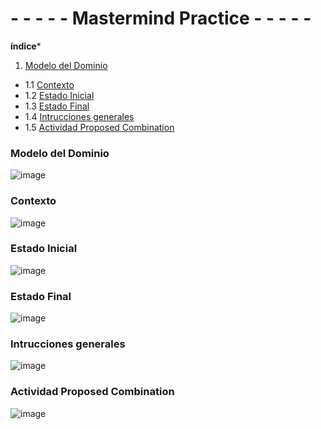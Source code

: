 # - - - - - Mastermind Practice - - - - -

**índice***

1. [Modelo del Dominio](#Modelo-del-Dominio)
- 1.1 [Contexto](#Contexto)
- 1.2 [Estado Inicial](#Estado-Inicial)
- 1.3 [Estado Final](#Estado-Final) 
- 1.4 [Intrucciones generales](#Intrucciones-generales)
- 1.5 [Actividad Proposed Combination](#ActividadProposedCombination)

### Modelo del Dominio

![image](https://user-images.githubusercontent.com/46433173/197424879-994dc3d5-ac21-4ee8-8f43-09854a7bf17a.png)

### Contexto

![image](https://user-images.githubusercontent.com/46433173/197424727-48f60732-7d1f-4b4b-9a79-59bc7804ce4b.png)

### Estado Inicial

![image](https://user-images.githubusercontent.com/46433173/197424774-ae744e4c-5f98-47e2-9787-1a9e3c681321.png)

### Estado Final

![image](https://user-images.githubusercontent.com/46433173/197424825-31006791-a7ce-4157-9ec9-40f3e4e9ed49.png)

### Intrucciones generales

![image](https://user-images.githubusercontent.com/46433173/197424801-644a5223-9ee9-4700-aa6b-3f978c770d10.png)

### Actividad Proposed Combination

![image](https://user-images.githubusercontent.com/46433173/197424718-e95e48dd-edb7-4a21-ac3c-7c2f5c833385.png)
